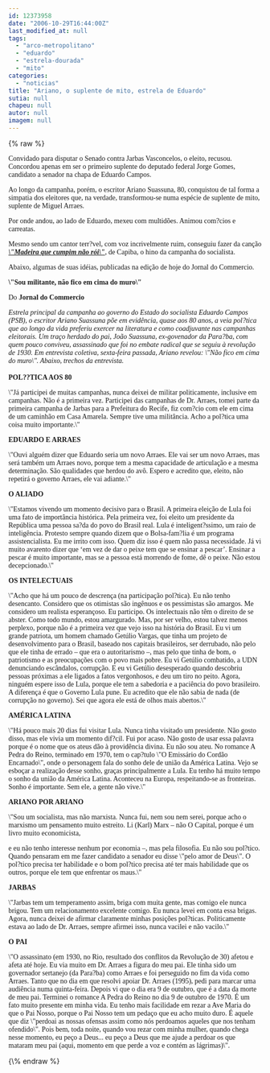 ```yaml
---
id: 12373958
date: "2006-10-29T16:44:00Z"
last_modified_at: null
tags:
  - "arco-metropolitano"
  - "eduardo"
  - "estrela-dourada"
  - "mito"
categories:
  - "noticias"
title: "Ariano, o suplente de mito, estrela de Eduardo"
sutia: null
chapeu: null
autor: null
imagem: null
---
```

{\% raw %}
<p><P><FONT face=Verdana>Convidado para disputar o Senado contra Jarbas Vasconcelos, o eleito, recusou. Concordou apenas em ser o primeiro suplente do deputado federal Jorge Gomes, candidato a senador na chapa de Eduardo Campos.</FONT></P></p>
<p><P><FONT face=Verdana>Ao longo da campanha, porém, o escritor Ariano Suassuna, 80, conquistou de tal forma a simpatia dos eleitores que, na verdade, transformou-se numa espécie de suplente de mito, suplente de Miguel Arraes.</FONT></P></p>
<p><P><FONT face=Verdana>Por onde andou, ao lado de Eduardo, mexeu com multidões. Animou com?cios e carreatas. </FONT></P></p>
<p><P><FONT face=Verdana>Mesmo sendo um cantor terr?vel, com voz incrivelmente ruim, conseguiu fazer da canção <STRONG><EM><FONT color=mediumblue><A href=\"https://capiba.letras.terra.com.br/letras/174179/\" target=_blank>\"Madeira que cumpim não rói\"</A></FONT></EM></STRONG>, de Capiba,&nbsp;o hino da campanha do socialista.</FONT></P></p>
<p><P><FONT face=Verdana>Abaixo, algumas de suas idéias, publicadas na edição de hoje do Jornal do Commercio.</FONT></P></p>
<p><P><B><FONT face=Verdana>\"Sou militante, não fico em cima do muro\"<BR></FONT></P></B></p>
<p><P><FONT face=Verdana>Do <STRONG>Jornal do Commercio</STRONG></FONT></P></p>
<p><P><I><FONT face=Verdana>Estrela principal da campanha ao governo do Estado do socialista Eduardo Campos (PSB), o escritor Ariano Suassuna põe em evidência, quase aos 80 anos, a veia pol?tica que ao longo da vida preferiu exercer na literatura e como coadjuvante nas campanhas eleitorais. Um traço herdado do pai, João Suassuna, ex-govenador da Para?ba, com quem pouco conviveu, assassinado que foi no embate radical que se seguiu à revolução de 1930. Em entrevista coletiva, sexta-feira passada, Ariano revelou: \"Não fico em cima do muro\". Abaixo, trechos da entrevista.</FONT></I><BR><BR><FONT face=Verdana><STRONG>POL??TICA AOS 80</STRONG> </FONT></P></p>
<p><P><FONT face=Verdana>\"Já participei de muitas campanhas, nunca deixei de militar politicamente, inclusive em campanhas. Não é a primeira vez. Participei das campanhas de Dr. Arraes, tomei parte da primeira campanha de Jarbas para a Prefeitura do Recife, fiz com?cio com ele em cima de um caminhão em Casa Amarela. Sempre tive uma militância. Acho a pol?tica uma coisa muito importante.\" </FONT></P></p>
<p><P><FONT face=Verdana><STRONG>EDUARDO E ARRAES</STRONG> </FONT></P></p>
<p><P><FONT face=Verdana>\"Ouvi alguém dizer que Eduardo seria um novo Arraes. Ele vai ser um novo Arraes, mas será também um Arraes novo, porque tem a mesma capacidade de articulação e a mesma determinação. São qualidades que herdou do avô. Espero e acredito que, eleito, não repetirá o governo Arraes, ele vai adiante.\" </FONT></P></p>
<p><P><FONT face=Verdana><STRONG>O ALIADO</STRONG> </FONT></P></p>
<p><P><FONT face=Verdana>\"Estamos vivendo um momento decisivo para o Brasil. A primeira eleição de Lula foi uma fato de importância histórica. Pela primeira vez, foi eleito um presidente da República uma pessoa sa?da do povo do Brasil real. Lula é inteligent?ssimo, um raio de inteligência. Protesto sempre quando dizem que o Bolsa-fam?lia é um programa assistencialista. Eu me irrito com isso. Quem diz isso é quem não passa necessidade. Já vi muito avarento dizer que ‘em vez de dar o peixe tem que se ensinar a pescar’. Ensinar a pescar é muito importante, mas se a pessoa está morrendo de fome, dê o peixe. Não estou decepcionado.\" </FONT></P></p>
<p><P><FONT face=Verdana><STRONG>OS INTELECTUAIS</STRONG> </FONT></P></p>
<p><P><FONT face=Verdana>\"Acho que há um pouco de descrença (na participação pol?tica). Eu não tenho desencanto. Considero que os otimistas são ingênuos e os pessimistas são amargos. Me considero um realista esperançoso. Eu participo. Os intelectuais não têm o direito de se abster. Como todo mundo, estou amargurado. Mas, por ser velho, estou talvez menos perplexo, porque não é a primeira vez que vejo isso na história do Brasil. Eu vi um grande patriota, um homem chamado Getúlio Vargas, que tinha um projeto de desenvolvimento para o Brasil, baseado nos capitais brasileiros, ser derrubado, não pelo que ele tinha de errado – que era o autoritarismo –, mas pelo que tinha de bom, o patriotismo e as preocupações com o povo mais pobre. Eu vi Getúlio combatido, a UDN denunciando escândalos, corrupção. E eu vi Getúlio desesperado quando descobriu pessoas próximas a ele ligados a fatos vergonhosos, e deu um tiro no peito. Agora, ninguém espere isso de Lula, porque ele tem a sabedoria e a paciência do povo brasileiro. A diferença é que o Governo Lula pune. Eu acredito que ele não sabia de nada (de corrupção no governo). Sei que agora ele está de olhos mais abertos.\" </FONT></P></p>
<p><P><FONT face=Verdana><STRONG>AMÉRICA LATINA</STRONG> </FONT></P></p>
<p><P><FONT face=Verdana>\"Há pouco mais 20 dias fui visitar Lula. Nunca tinha visitado um presidente. Não gosto disso, mas ele vivia um momento dif?cil. Fui por acaso. Não gosto de usar essa palavra porque é o nome que os ateus dão à providência divina. Eu não sou ateu. No romance A Pedra do Reino, terminado em 1970, tem o cap?tulo \"O Emissário do Cordão Encarnado\", onde o personagem fala do sonho dele de união da América Latina. Vejo se esboçar a realização desse sonho, graças principalmente a Lula. Eu tenho há muito tempo o sonho da união da América Latina. Aconteceu na Europa, respeitando-se as fronteiras. Sonho é importante. Sem ele, a gente não vive.\" </FONT></P></p>
<p><P><FONT face=Verdana><STRONG>ARIANO POR ARIANO</STRONG> </FONT></P></p>
<p><P><FONT face=Verdana>\"Sou um socialista, mas não marxista. Nunca fui, nem sou nem serei, porque acho o marxismo um pensamento muito estreito. Li (Karl) Marx – não O Capital, porque é um livro muito economicista,</p>
<p> e eu não tenho interesse nenhum por economia –, mas pela filosofia. Eu não sou pol?tico. Quando pensaram em me fazer candidato a senador eu disse \"pelo amor de Deus\". O pol?tico precisa ter habilidade e o bom pol?tico precisa até ter mais habilidade que os outros, porque ele tem que enfrentar os maus.\" </FONT></P></p>
<p><P><FONT face=Verdana><STRONG>JARBAS </STRONG></FONT></P></p>
<p><P><FONT face=Verdana>\"Jarbas tem um temperamento assim, briga com muita gente, mas comigo ele nunca brigou. Tem um relacionamento excelente comigo. Eu nunca levei em conta essa brigas. Agora, nunca deixei de afirmar claramente minhas posições pol?ticas. Politicamente estava ao lado de Dr. Arraes, sempre afirmei isso, nunca vacilei e não vacilo.\" </FONT></P></p>
<p><P><FONT face=Verdana><STRONG>O PAI</STRONG> </FONT></P></p>
<p><P><FONT face=Verdana>\"O assassinato (em 1930, no Rio, resultado dos conflitos da Revolução de 30) afetou e afeta até hoje. Eu via muito em Dr. Arraes a figura do meu pai. Ele tinha sido um governador sertanejo (da Para?ba) como Arraes e foi perseguido no fim da vida como Arraes. Tanto que no dia em que resolvi apoiar Dr. Arraes (1995), pedi para marcar uma audiência numa quinta-feira. Depois vi que o dia era 9 de outubro, que é a data da morte de meu pai. Terminei o romance A Pedra do Reino no dia 9 de outubro de 1970. É um fato muito presente em minha vida. Eu tenho mais facilidade em rezar a Ave Maria do que o Pai Nosso, porque o Pai Nosso tem um pedaço que eu acho muito duro. É aquele que diz \"perdoai as nossas ofensas assim como nós perdoamos aqueles que nos tenham ofendido\". Pois bem, toda noite, quando vou rezar com minha mulher, quando chega nesse momento, eu peço a Deus... eu peço a Deus que me ajude a perdoar os que mataram meu pai (aqui, momento em que perde a voz e contém as lágrimas)\". </FONT></P> </p>
{\% endraw %}